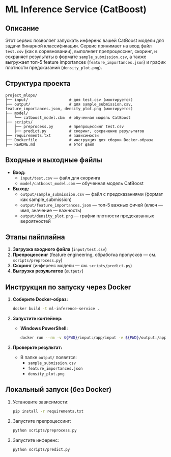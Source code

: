 # ML Inference Service (CatBoost)

## Описание
Этот сервис позволяет запускать инференс вашей CatBoost модели для задачи бинарной классификации. Сервис принимает на вход файл `test.csv` (как в соревновании), выполняет препроцессинг, скоринг, и сохраняет результаты в формате `sample_submission.csv`, а также выгружает топ-5 feature importances (`feature_importances.json`) и график плотности предсказаний (`density_plot.png`).

## Структура проекта
```
project_mlops/
├── input/                  # для test.csv (монтируется)
├── output/                 # для sample_submission.csv, feature_importances.json, density_plot.png (монтируется)
├── model/
│   └── catboost_model.cbm  # обученная модель CatBoost
├── scripts/
│   ├── preprocess.py       # препроцессинг test.csv
│   ├── predict.py          # скоринг, сохранение результатов
├── requirements.txt        # зависимости
├── Dockerfile              # инструкция для сборки Docker-образа
├── README.md               # этот файл
```

## Входные и выходные файлы
- **Вход:**
  - `input/test.csv` — файл для скоринга
  - `model/catboost_model.cbm` — обученная модель CatBoost
- **Выход:**
  - `output/sample_submission.csv` — файл с предсказаниями (формат как sample_submission)
  - `output/feature_importances.json` — топ-5 важных фичей (ключ — имя, значение — важность)
  - `output/density_plot.png` — график плотности предсказанных вероятностей

## Этапы пайплайна
1. **Загрузка входного файла** (`input/test.csv`)
2. **Препроцессинг** (feature engineering, обработка пропусков — см. `scripts/preprocess.py`)
3. **Скоринг** (инференс модели — см. `scripts/predict.py`)
4. **Выгрузка результатов** (`output/`)

## Инструкция по запуску через Docker

1. **Соберите Docker-образ:**
   ```sh
   docker build -t ml-inference-service .
   ```

3. **Запустите контейнер:**
   - **Windows PowerShell:**
     ```sh
     docker run --rm -v ${PWD}/input:/app/input -v ${PWD}/output:/app/output -v ${PWD}/model:/app/model ml-inference-service
     ```

4. **Проверьте результат:**
   - В папке `output/` появятся:
     - `sample_submission.csv`
     - `feature_importances.json`
     - `density_plot.png`

## Локальный запуск (без Docker)
1. Установите зависимости:
   ```sh
   pip install -r requirements.txt
   ```
2. Запустите препроцессинг:
   ```sh
   python scripts/preprocess.py
   ```
3. Запустите инференс:
   ```sh
   python scripts/predict.py
   ```